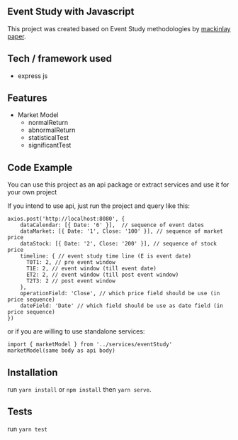 ## Event Study with Javascript
This project was created based on Event Study methodologies by [mackinlay paper](https://pdfs.semanticscholar.org/aac6/83a678a12a3dcd73389aac7289868847ea73.pdf).

## Tech / framework used
* express js

## Features
* Market Model
    * normalReturn
    * abnormalReturn
    * statisticalTest
    * significantTest

## Code Example
You can use this project as an api package or extract services and use it for your own project

If you intend to use api, just run the project and query like this:
```
axios.post('http://localhost:8080', {
    dataCalendar: [{ Date: '6' }],  // sequence of event dates 
    dataMarket: [{ Date: '1', Close: '100' }], // sequence of market price
    dataStock: [{ Date: '2', Close: '200' }], // sequence of stock price
    timeline: { // event study time line (E is event date)
      T0T1: 2, // pre event window
      T1E: 2, // event window (till event date)
      ET2: 2, // event window (till post event window)
      T2T3: 2 // post event window
    },
    operationField: 'Close', // which price field should be use (in price sequence)
    dateField: 'Date' // which field should be use as date field (in price sequence)
})
```
or if you are willing to use standalone services:
```
import { marketModel } from '../services/eventStudy'
marketModel(same body as api body)
```


## Installation
run `yarn install` or `npm install` then `yarn serve`.

## Tests
run `yarn test`